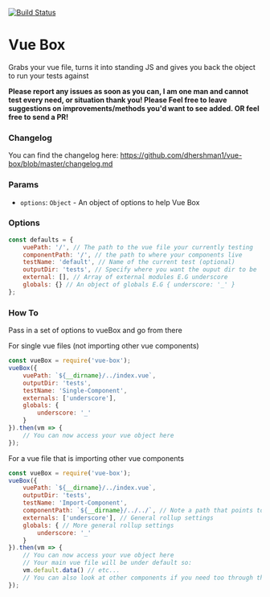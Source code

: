[![Build Status](https://travis-ci.org/dhershman1/vue-box.svg?branch=master)](https://travis-ci.org/dhershman1/vue-box)

# Vue Box
Grabs your vue file, turns it into standing JS and gives you back the object to run your tests against

**Please report any issues as soon as you can, I am one man and cannot test every need, or situation thank you! Please Feel free to leave suggestions on improvements/methods you'd want to see added. OR feel free to send a PR!**

### Changelog
You can find the changelog here:
https://github.com/dhershman1/vue-box/blob/master/changelog.md

### Params

- `options`: `Object` - An object of options to help Vue Box

### Options
```js
const defaults = {
	vuePath: '/', // The path to the vue file your currently testing
	componentPath: '/', // the path to where your components live
	testName: 'default', // Name of the current test (optional)
	outputDir: 'tests', // Specify where you want the ouput dir to be
	external: [], // Array of external modules E.G underscore
	globals: {} // An object of globals E.G { underscore: '_' }
};
```

### How To
Pass in a set of options to vueBox and go from there

For single vue files (not importing other vue components)

```js
const vueBox = require('vue-box');
vueBox({
	vuePath: `${__dirname}/../index.vue`,
	outputDir: 'tests',
	testName: 'Single-Component',
	externals: ['underscore'],
	globals: {
		underscore: '_'
	}
}).then(vm => {
	// You can now access your vue object here
});
```

For a vue file that is importing other vue components

```js
const vueBox = require('vue-box');
vueBox({
	vuePath: `${__dirname}/../index.vue`,
	outputDir: 'tests',
	testName: 'Import-Component',
	componentPath: `${__dirname}/../../`, // Note a path that points to the general components directory
	externals: ['underscore'], // General rollup settings
	globals: { // More general rollup settings
		underscore: '_'
	}
}).then(vm => {
	// You can now access your vue object here
	// Your main vue file will be under default so:
	vm.default.data() // etc...
	// You can also look at other components if you need too through the vm variabel
});
```
